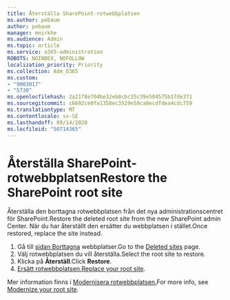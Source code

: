 ```yaml
---
title: Återställa SharePoint-rotwebbplatsen
ms.author: pebaum
author: pebaum
manager: mnirkhe
ms.audience: Admin
ms.topic: article
ms.service: o365-administration
ROBOTS: NOINDEX, NOFOLLOW
localization_priority: Priority
ms.collection: Adm_O365
ms.custom:
- "9003017"
- "5730"
ms.openlocfilehash: 2a2178e704be32eb8cbc35c39e504575b17de371
ms.sourcegitcommit: c6692ce0fa1358ec3529e59ca0ecdfdea4cdc759
ms.translationtype: MT
ms.contentlocale: sv-SE
ms.lasthandoff: 09/14/2020
ms.locfileid: "50714365"
---
```

# <a name="restore-the-sharepoint-root-site"></a><span data-ttu-id="10b40-102">Återställa SharePoint-rotwebbplatsen</span><span class="sxs-lookup"><span data-stu-id="10b40-102">Restore the SharePoint root site</span></span>

<span data-ttu-id="10b40-103">Återställa den borttagna rotwebbplatsen från det nya administrationscentret för SharePoint.</span><span class="sxs-lookup"><span data-stu-id="10b40-103">Restore the deleted root site from the new SharePoint admin Center.</span></span> <span data-ttu-id="10b40-104">När du har återställt den ersätter du webbplatsen i stället.</span><span class="sxs-lookup"><span data-stu-id="10b40-104">Once restored, replace the site instead.</span></span>

1. <span data-ttu-id="10b40-105">Gå till [sidan Borttagna](https://admin.microsoft.com/sharepoint?page=recycleBin&modern=true) webbplatser.</span><span class="sxs-lookup"><span data-stu-id="10b40-105">Go to the [Deleted sites](https://admin.microsoft.com/sharepoint?page=recycleBin&modern=true) page.</span></span> 
2. <span data-ttu-id="10b40-106">Välj rotwebbplatsen du vill återställa.</span><span class="sxs-lookup"><span data-stu-id="10b40-106">Select the root site to restore.</span></span>
3. <span data-ttu-id="10b40-107">Klicka på **Återställ**.</span><span class="sxs-lookup"><span data-stu-id="10b40-107">Click **Restore**.</span></span>
4. <span data-ttu-id="10b40-108">[Ersätt rotwebbplatsen.](https://docs.microsoft.com/sharepoint/troubleshoot/sites/url-that-resides-under-root-site-collection-is-broken)</span><span class="sxs-lookup"><span data-stu-id="10b40-108">[Replace your root site](https://docs.microsoft.com/sharepoint/troubleshoot/sites/url-that-resides-under-root-site-collection-is-broken).</span></span>

<span data-ttu-id="10b40-109">Mer information finns i [Modernisera rotwebbplatsen.](https://docs.microsoft.com/sharepoint/modern-root-site)</span><span class="sxs-lookup"><span data-stu-id="10b40-109">For more info, see [Modernize your root site](https://docs.microsoft.com/sharepoint/modern-root-site).</span></span>
